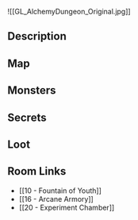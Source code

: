 ![[GL_AlchemyDungeon_Original.jpg]]
## Description

## Map

## Monsters

## Secrets

## Loot

## Room Links

*  [[10 - Fountain of Youth]]
*  [[16 - Arcane Armory]]
*  [[20 - Experiment Chamber]]